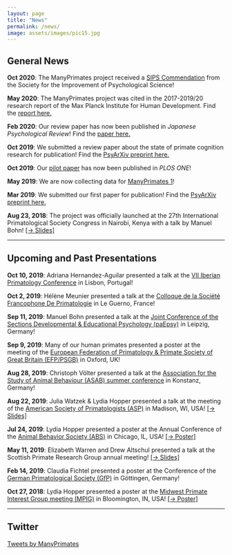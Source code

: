 ```yaml
---
layout: page
title: "News"
permalink: /news/
image: assets/images/pic15.jpg
---
```


## General News


**Oct 2020**: The ManyPrimates project received a [SIPS Commendation](https://improvingpsych.org/mission/awards/) from the Society for the Improvement of Psychological Science!

**May 2020**: The ManyPrimates project was cited in the 2017-2019/20 research report of the Max Planck Institute for Human Development. Find the [report here.](/assets/pdfs/mpib_berlin_research_report_2017_2019-20.pdf)

**Feb 2020**: Our review paper has now been published in *Japanese Psychological Review*! Find the [paper here.](/assets/pdfs/ManyPrimates_JPR_2019.pdf)

**Oct 2019**: We submitted a review paper about the state of primate cognition research for publication! Find the [PsyArXiv preprint here.](https://psyarxiv.com/8w7zd)

**Oct 2019**: Our [pilot paper](https://journals.plos.org/plosone/article?id=10.1371/journal.pone.0223675) has now been published in *PLOS ONE*!

**May 2019**: We are now collecting data for [ManyPrimates 1](/mp1)!

**Mar 2019**: We submitted our first paper for publication! Find the [PsyArXiv preprint here.](https://psyarxiv.com/3xu7q/)

**Aug 23, 2018**: The project was officially launched at the 27th International Primatological Society Congress in Nairobi, Kenya with a talk by Manuel Bohn! [[&rarr;&nbsp;Slides]](/assets/conferences/IPS2018_Bohn.pdf)

***

## Upcoming and Past Presentations

**Oct 10, 2019**: Adriana Hernandez-Aguilar presented a talk at the [VII Iberian Primatology Conference](https://7cip.apprimatologia.pt) in Lisbon, Portugal!

**Oct 2, 2019**: Hélène Meunier presented a talk at the [Colloque de la Société Francophone De Primatologie](http://sfdp-primatologie.fr/index.php?page=colloque) in Le Guerno, France!

**Sep 11, 2019**: Manuel Bohn presented a talk at the [Joint Conference of the Sections Developmental & Educational Psychology (paEpsy)](http://paepsy-meeting.de/) in Leipzig, Germany!

**Sep 9, 2019**: Many of our human primates presented a poster at the meeting of the [European Federation of Primatology & Primate Society of Great Britain (EFP/PSGB)](https://www.efp-psgb2019.com/) in Oxford, UK!

**Aug 28, 2019**: Christoph Völter presented a talk at the [Association for the Study of Animal Behaviour (ASAB) summer conference](https://www.uni-konstanz.de/asab-summer-2019/) in Konstanz, Germany!

**Aug 22, 2019**: Julia Watzek & Lydia Hopper presented a talk at the meeting of the [American Society of Primatologists (ASP)](https://asp.org/meetings/conference.cfm) in Madison, WI, USA! [[&rarr; Slides]](/assets/conferences/ASP2019_Watzek_Hopper.pdf)

**Jul 24, 2019**: Lydia Hopper presented a poster at the Annual Conference of the [Animal Behavior Society (ABS)](http://www.animalbehaviorsociety.org/2019/) in Chicago, IL, USA! [[&rarr; Poster]](/assets/conferences/ABS2019_Hopper.pdf)

**May 11, 2019**: Elizabeth Warren and Drew Altschul presented a talk at the Scottish Primate Research Group annual meeting! [[&rarr;&nbsp;Slides]](/assets/conferences/SPRG2019_Warren_Altschul.pdf)

**Feb 14, 2019**: Claudia Fichtel presented a poster at the Conference of the [German Primatological Society (GfP)](https://www.gf-primatologie.de/english/meetings) in Göttingen, Germany! 

**Oct 27, 2018**: Lydia Hopper presented a poster at the [Midwest Primate Interest Group meeting (MPIG)](https://midwestprimates.org) in Bloomington, IN, USA! [[&rarr; Poster]](/assets/conferences/MPIG2018_Hopper.pdf)

***

## Twitter

<a class="twitter-timeline" data-width="400" data-height="600" data-theme="light" data-link-color="#1AA82B" href="https://twitter.com/ManyPrimates?ref_src=twsrc%5Etfw">Tweets by ManyPrimates</a> <script async src="https://platform.twitter.com/widgets.js" charset="utf-8"></script>


